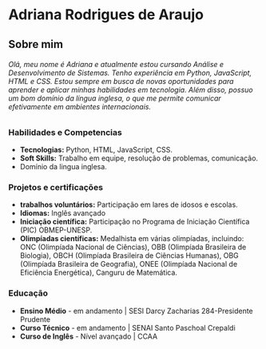 # Adriana Rodrigues de Araujo
## Sobre mim

###### Olá, meu nome é Adriana e atualmente estou cursando Análise e Desenvolvimento de Sistemas. Tenho experiência em Python, JavaScript, HTML e CSS. Estou sempre em busca de novas oportunidades para aprender e aplicar minhas habilidades em tecnologia. Além disso, possuo um bom domínio da língua inglesa, o que me permite comunicar efetivamente em ambientes internacionais.



### Habilidades e Competencias
* **Tecnologias:** Python, HTML, JavaScript, CSS.
* **Soft Skills:** Trabalho em equipe, resolução de problemas, comunicação.
* Domínio da lingua inglesa.

### Projetos e certificações
* **trabalhos voluntários:** Participação em lares de idosos e escolas.
* **Idiomas:** Inglês avançado
* **Iniciação científica:** Participação no Programa de Iniciação Científica (PIC) OBMEP-UNESP.
* **Olimpíadas científicas:** Medalhista em várias olimpíadas, incluindo:
ONC (Olimpíada Nacional de Ciências),
OBB (Olimpíada Brasileira de Biologia),
OBCH (Olimpíada Brasileira de Ciências Humanas),
OBG (Olimpíada Brasileira de Geografia),
ONEE (Olimpíada Nacional de Eficiência Energética),
Canguru de Matemática.

### Educação
* **Ensino Médio** - em andamento | SESI Darcy Zacharias 284-Presidente Prudente
* **Curso Técnico** - em andamento | SENAI Santo Paschoal Crepaldi
* **Curso de Inglês** - Nível avançado | CCAA
